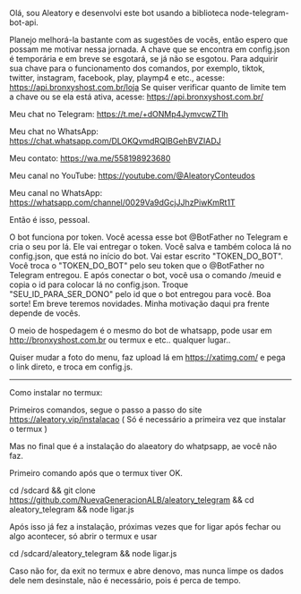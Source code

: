 Olá, sou Aleatory e desenvolvi este bot usando a biblioteca node-telegram-bot-api.

Planejo melhorá-la bastante com as sugestões de vocês, então espero que possam me motivar nessa jornada. A chave que se encontra em config.json é temporária e em breve se esgotará, se já não se esgotou. Para adquirir sua chave para o funcionamento dos comandos, por exemplo, tiktok, twitter, instagram, facebook, play, playmp4 e etc., acesse: https://api.bronxyshost.com.br/loja Se quiser verificar quanto de limite tem a chave ou se ela está ativa, acesse: https://api.bronxyshost.com.br/

Meu chat no Telegram: https://t.me/+dONMp4JymvcwZTlh

Meu chat no WhatsApp: https://chat.whatsapp.com/DLOKQvmdRQIBGehBVZIADJ

Meu contato: https://wa.me/558198923680

Meu canal no YouTube: https://youtube.com/@AleatoryConteudos

Meu canal no WhatsApp: https://whatsapp.com/channel/0029Va9dGcjJJhzPiwKmRt1T

Então é isso, pessoal.

O bot funciona por token. Você acessa esse bot @BotFather no Telegram e cria o seu por lá. Ele vai entregar o token. Você salva e também coloca lá no config.json, que está no início do bot. Vai estar escrito "TOKEN_DO_BOT". Você troca o "TOKEN_DO_BOT" pelo seu token que o @BotFather no Telegram entregou. E após conectar o bot, você usa o comando /meuid e copia o id para colocar lá no config.json. Troque "SEU_ID_PARA_SER_DONO" pelo id que o bot entregou para você. Boa sorte! Em breve teremos novidades. Minha motivação daqui pra frente depende de vocês.

O meio de hospedagem é o mesmo do bot de whatsapp, pode usar em http://bronxyshost.com.br ou termux e etc.. qualquer lugar..

Quiser mudar a foto do menu, faz upload lá em https://xatimg.com/ e pega o link direto, e troca em config.js.


********************************

Como instalar no termux: 

Primeiros comandos, segue o passo a passo do site https://aleatory.vip/instalacao ( Só é necessário a primeira vez que instalar o termux )

Mas no final que é a instalação do alaeatory do whatpsapp, ae você não faz.

Primeiro comando após que o termux tiver OK.

cd /sdcard && git clone https://github.com/NuevaGeneracionALB/aleatory_telegram && cd aleatory_telegram && node ligar.js

Após isso já fez a instalação, próximas vezes que for ligar após fechar ou algo acontecer, só abrir o termux e usar 

cd /sdcard/aleatory_telegram && node ligar.js 

Caso não for, da exit no termux e abre denovo, mas nunca limpe os dados dele nem desinstale, não é necessário, pois é perca de tempo.